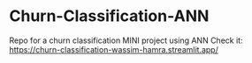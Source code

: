 # Churn-Classification-ANN
Repo for a churn classification MINI project using ANN
Check it: https://churn-classification-wassim-hamra.streamlit.app/
